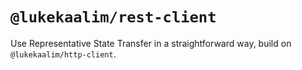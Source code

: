 # `@lukekaalim/rest-client`

Use Representative State Transfer in a straightforward way, build on `@lukekaalim/http-client`.